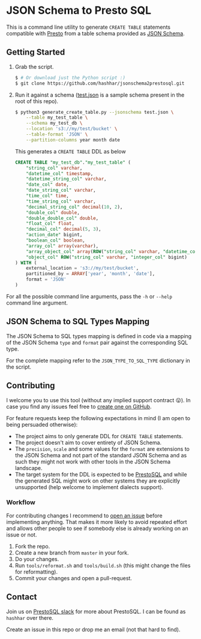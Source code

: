 # JSON Schema to Presto SQL

This is a command line utility to generate `CREATE TABLE` statements compatible
with [Presto](https://prestosql.io) from a table schema provided as [JSON
Schema](https://json-schema.org).

## Getting Started

1. Grab the script.

   ```sh
   $ # Or download just the Python script :)
   $ git clone https://github.com/hashhar/jsonschema2prestosql.git
   ```

1. Run it against a schema
   ([test.json](https://github.com/hashhar/jsonschema2prestosql/raw/master/test.json)
   is a sample schema present in the root of this repo).

   ```sh
   $ python3 generate_create_table.py --jsonschema test.json \
       --table my_test_table \
       --schema my_test_db \
       --location 's3://my/test/bucket' \
       --table-format 'JSON' \
       --partition-columns year month date
   ```

   This generates a `CREATE TABLE` DDL as below

   ```sql
   CREATE TABLE "my_test_db"."my_test_table" (
       "string_col" varchar,
       "datetime_col" timestamp,
       "datetime_string_col" varchar,
       "date_col" date,
       "date_string_col" varchar,
       "time_col" time,
       "time_string_col" varchar,
       "decimal_string_col" decimal(10, 2),
       "double_col" double,
       "double_double_col" double,
       "float_col" float,
       "decimal_col" decimal(5, 3),
       "action_date" bigint,
       "boolean_col" boolean,
       "array_col" array(varchar),
       "array_object_col" array(ROW("string_col" varchar, "datetime_col" timestamp)),
       "object_col" ROW("string_col" varchar, "integer_col" bigint)
   ) WITH (
       external_location = 's3://my/test/bucket',
       partitioned_by = ARRAY['year', 'month', 'date'],
       format = 'JSON'
   )
   ```

For all the possible command line arguments, pass the `-h` or `--help` command
line argument.

## JSON Schema to SQL Types Mapping

The JSON Schema to SQL types mapping is defined in code via a mapping of the
JSON Schema `type` and `format` pair against the corresponding SQL type.

For the complete mapping refer to the `JSON_TYPE_TO_SQL_TYPE` dictionary in the
script.

## Contributing

I welcome you to use this tool (without any implied support contract
:stuck_out_tongue:). In case you find any issues feel free to [create one on
GitHub](https://github.com/hashhar/jsonschema2prestosql/issues/new).

For feature requests keep the following expectations in mind (I am open to
being persuaded otherwise):

* The project aims to only generate DDL for `CREATE TABLE` statements.
* The project doesn't aim to cover entirety of JSON Schema.
* The `precision`, `scale` and some values for the `format` are extensions to
  the JSON Schema and not part of the standard JSON Schema and as such they
  might not work with other tools in the JSON Schema landscape.
* The target system for the DDL is expected to be
  [PrestoSQL](https://prestosql.io) and while the generated SQL might work on
  other systems they are explicitly unsupported (help welcome to implement
  dialects support).

### Workflow

For contributing changes I recommend to [open an
issue](https://github.com/hashhar/jsonschema2prestosql/issues/new) before
implementing anything. That makes it more likely to avoid repeated effort and
allows other people to see if somebody else is already working on an issue or
not.

1. Fork the repo.
1. Create a new branch from `master` in your fork.
1. Do your changes.
1. Run `tools/reformat.sh` and `tools/build.sh` (this might change the files
   for reformatting).
1. Commit your changes and open a pull-request.

## Contact

Join us on [PrestoSQL slack](https://prestosql.io/slack.html) for more about
PrestoSQL. I can be found as `hashhar` over there.

Create an issue in this repo or drop me an email (not that hard to find).
